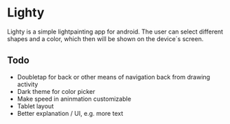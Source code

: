 # Lighty

Lighty is a simple lightpainting app for android.
The user can select different shapes and a color, which then will be shown on the device´s screen.

## Todo

* Doubletap for back or other means of navigation back from drawing activity
* Dark theme for color picker
* Make speed in aninmation customizable
* Tablet layout
* Better explanation / UI, e.g. more text
